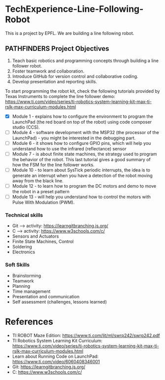 # TechExperience-Line-Following-Robot
This is a project by EPFL. We are building a line following robot.

## PATHFINDERS Project Objectives
1.	Teach basic robotics and programming concepts through building a line follower robot.
2.	Foster teamwork and collaboration.
3.	Introduce GitHub for version control and collaborative coding.
4.	Develop presentation and reporting skills.

To start programming the robot kit, check the following tutorials provided by Texas Instruments to complete the line follower demo: https://www.ti.com/video/series/ti-robotics-system-learning-kit-max-ti-rslk-max-curriculum-modules.html
- [x] Module 1 - explains how to configure the environment to program the LaunchPad (the red board on top of the robot) using code composer studio (CCS). 
- [ ] Module 4 - software development with the MSP32 (the processor of the LaunchPad) - you might be interested in the debugging part.
- [ ] Module 6 - it shows how to configure GPIO pins, which will help you understand how to use the infrared (reflectance) sensor 
- [ ] Module 7 - is about finite state machines, the strategy used to program the behavior of the robot. This last tutorial gives a good summary of how the FSM for the line follower works.
- [ ] Module 10 - to learn about SysTick periodic interrupts, the idea is to generate an interrupt when you have a detection of the robot moving away from the black line. 
- [ ] Module 12 - to learn how to program the DC motors and demo to move the robot in a preset pattern
- [ ] Module 13 - will help you understand how to control the motors with Pulse With Modulation (PWM).

### Technical skills
-	Git --> activity: https://learngitbranching.js.org/ 
-	C --> activity: https://www.w3schools.com/c/ 
-	Sensors and Actuators
-	Finite State Machines, Control
-	Soldering
-	Electronics

### Soft Skills
-	Brainstorming
-	Teamwork
-	Planning
-	Time management
-	Presentation and communication
-	Self assessment (challenges, lessons learned) 

# References
-	TI ROBOT Maze Edition: https://www.ti.com/lit/ml/swrp242/swrp242.pdf
-	TI Robotics System Learning Kit Curriculum: https://www.ti.com/video/series/ti-robotics-system-learning-kit-max-ti-rslk-max-curriculum-modules.html
-	Learn about Running Code on LaunchPad: https://www.ti.com/video/6060408346001 
-	Git: https://learngitbranching.js.org/ 
-	C: https://www.w3schools.com/c/ 




